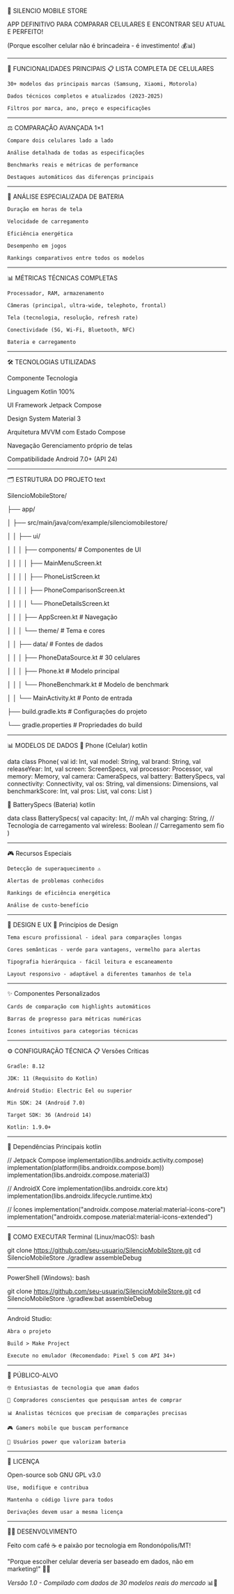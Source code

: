 📱 SILENCIO MOBILE STORE

APP DEFINITIVO PARA COMPARAR CELULARES E ENCONTRAR SEU ATUAL E PERFEITO!

(Porque escolher celular não é brincadeira - é investimento! 💰📊)

---------------------------------------------------------------------------------------
🎯 FUNCIONALIDADES PRINCIPAIS
📋 LISTA COMPLETA DE CELULARES

    30+ modelos das principais marcas (Samsung, Xiaomi, Motorola)

    Dados técnicos completos e atualizados (2023-2025)

    Filtros por marca, ano, preço e especificações

---------------------------------------------------------------------------------------
⚖️ COMPARAÇÃO AVANÇADA 1×1

    Compare dois celulares lado a lado

    Análise detalhada de todas as especificações

    Benchmarks reais e métricas de performance

    Destaques automáticos das diferenças principais
    
---------------------------------------------------------------------------------------
🔋 ANÁLISE ESPECIALIZADA DE BATERIA

    Duração em horas de tela

    Velocidade de carregamento

    Eficiência energética

    Desempenho em jogos

    Rankings comparativos entre todos os modelos
    
---------------------------------------------------------------------------------------
📊 MÉTRICAS TÉCNICAS COMPLETAS

    Processador, RAM, armazenamento

    Câmeras (principal, ultra-wide, telephoto, frontal)

    Tela (tecnologia, resolução, refresh rate)

    Conectividade (5G, Wi-Fi, Bluetooth, NFC)

    Bateria e carregamento

---------------------------------------------------------------------------------------
🛠️ TECNOLOGIAS UTILIZADAS

Componente	Tecnologia

Linguagem	Kotlin 100%

UI Framework	Jetpack Compose

Design System	Material 3

Arquitetura	MVVM com Estado Compose

Navegação	Gerenciamento próprio de telas

Compatibilidade	Android 7.0+ (API 24)

---------------------------------------------------------------------------------------
🗂️ ESTRUTURA DO PROJETO
text

SilencioMobileStore/

├── app/

│   ├── src/main/java/com/example/silenciomobilestore/

│   │   ├── ui/

│   │   │   ├── components/           # Componentes de UI

│   │   │   │   ├── MainMenuScreen.kt

│   │   │   │   ├── PhoneListScreen.kt

│   │   │   │   ├── PhoneComparisonScreen.kt

│   │   │   │   └── PhoneDetailsScreen.kt

│   │   │   ├── AppScreen.kt          # Navegação

│   │   │   └── theme/                # Tema e cores

│   │   ├── data/                     # Fontes de dados

│   │   │   ├── PhoneDataSource.kt    # 30 celulares

│   │   │   ├── Phone.kt              # Modelo principal

│   │   │   └── PhoneBenchmark.kt     # Modelo de benchmark

│   │   └── MainActivity.kt           # Ponto de entrada

├── build.gradle.kts                  # Configurações do projeto

└── gradle.properties                 # Propriedades do build

---------------------------------------------------------------------------------------
📊 MODELOS DE DADOS
📱 Phone (Celular)
kotlin

data class Phone(
    val id: Int,
    val model: String,
    val brand: String,
    val releaseYear: Int,
    val screen: ScreenSpecs,
    val processor: Processor,
    val memory: Memory,
    val camera: CameraSpecs,
    val battery: BatterySpecs,
    val connectivity: Connectivity,
    val os: String,
    val dimensions: Dimensions,
    val benchmarkScore: Int,
    val pros: List<String>,
    val cons: List<String>
)

🔋 BatterySpecs (Bateria)
kotlin

data class BatterySpecs(
    val capacity: Int,          // mAh
    val charging: String,       // Tecnologia de carregamento
    val wireless: Boolean       // Carregamento sem fio
)

---------------------------------------------------------------------------------------
🎮 Recursos Especiais

    Detecção de superaquecimento ⚠️

    Alertas de problemas conhecidos

    Rankings de eficiência energética

    Análise de custo-benefício
---------------------------------------------------------------------------------------
🎨 DESIGN E UX
🎯 Princípios de Design

    Tema escuro profissional - ideal para comparações longas

    Cores semânticas - verde para vantagens, vermelho para alertas

    Tipografia hierárquica - fácil leitura e escaneamento

    Layout responsivo - adaptável a diferentes tamanhos de tela

---------------------------------------------------------------------------------------
✨ Componentes Personalizados

    Cards de comparação com highlights automáticos

    Barras de progresso para métricas numéricas

    Ícones intuitivos para categorias técnicas

---------------------------------------------------------------------------------------
⚙️ CONFIGURAÇÃO TÉCNICA
📋 Versões Críticas

    Gradle: 8.12

    JDK: 11 (Requisito do Kotlin)

    Android Studio: Electric Eel ou superior

    Min SDK: 24 (Android 7.0)

    Target SDK: 36 (Android 14)

    Kotlin: 1.9.0+

---------------------------------------------------------------------------------------
🔧 Dependências Principais
kotlin

// Jetpack Compose
implementation(libs.androidx.activity.compose)
implementation(platform(libs.androidx.compose.bom))
implementation(libs.androidx.compose.material3)

// AndroidX Core
implementation(libs.androidx.core.ktx)
implementation(libs.androidx.lifecycle.runtime.ktx)

// Ícones
implementation("androidx.compose.material:material-icons-core")
implementation("androidx.compose.material:material-icons-extended")

---------------------------------------------------------------------------------------
🚀 COMO EXECUTAR
Terminal (Linux/macOS):
bash

git clone https://github.com/seu-usuario/SilencioMobileStore.git
cd SilencioMobileStore
./gradlew assembleDebug

---------------------------------------------------------------------------------------
PowerShell (Windows):
bash

git clone https://github.com/seu-usuario/SilencioMobileStore.git
cd SilencioMobileStore
.\gradlew.bat assembleDebug

---------------------------------------------------------------------------------------
Android Studio:

    Abra o projeto

    Build > Make Project

    Execute no emulador (Recomendado: Pixel 5 com API 34+)

---------------------------------------------------------------------------------------
🎯 PÚBLICO-ALVO

    🤓 Entusiastas de tecnologia que amam dados

    🛒 Compradores conscientes que pesquisam antes de comprar

    📊 Analistas técnicos que precisam de comparações precisas

    🎮 Gamers mobile que buscam performance

    🔋 Usuários power que valorizam bateria

---------------------------------------------------------------------------------------
📄 LICENÇA

Open-source sob GNU GPL v3.0

    Use, modifique e contribua

    Mantenha o código livre para todos

    Derivações devem usar a mesma licença

---------------------------------------------------------------------------------------
👨‍💻 DESENVOLVIMENTO

Feito com café ☕ e paixão por tecnologia em Rondonópolis/MT!

"Porque escolher celular deveria ser baseado em dados, não em marketing!" 📱✨

*Versão 1.0 - Compilado com dados de 30 modelos reais do mercado* 📊🎯
